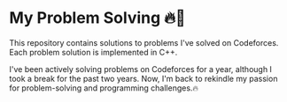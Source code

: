 # My Problem Solving 🔥💪

This repository contains solutions to problems I've solved on Codeforces. Each problem solution is implemented in C++.

I've been actively solving problems on Codeforces for a year, although I took a break for the past two years. Now, I'm back to rekindle my passion for problem-solving and programming challenges.🔥
